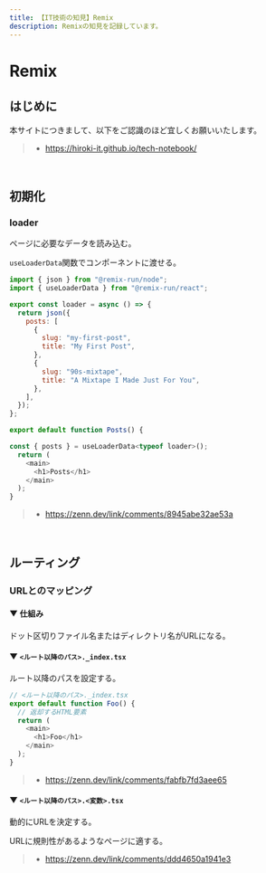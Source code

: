 ```yaml
---
title: 【IT技術の知見】Remix
description: Remixの知見を記録しています。
---
```


# Remix

## はじめに

本サイトにつきまして、以下をご認識のほど宜しくお願いいたします。

> - https://hiroki-it.github.io/tech-notebook/

<br>

## 初期化

### loader

ページに必要なデータを読み込む。

`useLoaderData`関数でコンポーネントに渡せる。

```javascript
import { json } from "@remix-run/node";
import { useLoaderData } from "@remix-run/react";

export const loader = async () => {
  return json({
    posts: [
      {
        slug: "my-first-post",
        title: "My First Post",
      },
      {
        slug: "90s-mixtape",
        title: "A Mixtape I Made Just For You",
      },
    ],
  });
};

export default function Posts() {

const { posts } = useLoaderData<typeof loader>();
  return (
    <main>
      <h1>Posts</h1>
    </main>
  );
}
```

> - https://zenn.dev/link/comments/8945abe32ae53a

<br>

## ルーティング

### URLとのマッピング

#### ▼ 仕組み

ドット区切りファイル名またはディレクトリ名がURLになる。

#### ▼ `<ルート以降のパス>._index.tsx`

ルート以降のパスを設定する。

```javascript
// <ルート以降のパス>._index.tsx
export default function Foo() {
  // 返却するHTML要素
  return (
    <main>
      <h1>Foo</h1>
    </main>
  );
}
```

> - https://zenn.dev/link/comments/fabfb7fd3aee65

#### ▼ `<ルート以降のパス>.<変数>.tsx`

動的にURLを決定する。

URLに規則性があるようなページに適する。

> - https://zenn.dev/link/comments/ddd4650a1941e3

<br>
